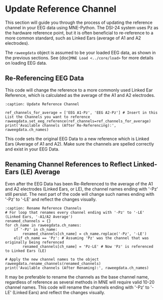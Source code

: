 # Update Reference Channel

This section will guide you through the process of updating the reference channel in your EEG data using MNE-Python. The DSI-24 system uses Pz as the hardware reference point, but it is often beneficial to re-reference to a more common standard, such as Linked Ears (average of A1 and A2 electrodes).

The `raweegdata` object is assumed to be your loaded EEG data, as shown in the previous sections. See {doc}`MNE Load <../core/load>` for more details on loading EEG data.

## Re-Referencing EEG Data

This code will change the reference to a more commonly used Linked Ear Reference, which is calculated as the average of the A1 and A2 electrodes.

```{code-block} python
:caption: Update Reference Channel

ref_channels_for_average = ['EEG A1-Pz', 'EEG A2-Pz'] # Insert in this List the Channels you want to reference
raweegdata.set_eeg_reference(ref_channels=ref_channels_for_average)
print('Available channels (After Re-Referencing):', raweegdata.ch_names)
```

This code sets the original EEG Data to a new reference which is Linked Ears (Average of A1 and A2). Make sure the channels are spelled correctly and exist in your EEG Data.

## Renaming Channel References to Reflect Linked-Ears (LE) Average

Even after the EEG Data has been Re-Referenced to the average of the A1 and A2 electrodes (Linked Ears, or LE), the channel names ending with '-Pz' still persist. The next part of the code will change such names ending with '-Pz' to '-LE' and reflect the changes visually.

```{code-block} python
:caption: Rename Reference Channels
# For loop that renames every channel ending with '-Pz' to '-LE' (Linked Ears, '-A1/A2 Average')
renamed_channels = {}
for ch_name in raweegdata.ch_names:
    if '-Pz' in ch_name:
        renamed_channels[ch_name] = ch_name.replace('-Pz', '-LE')
    elif ch_name == 'Pz': # Assuming 'Pz' was the channel that was originally being referenced
        renamed_channels[ch_name] = 'Pz-LE' # Now 'Pz' is referenced to Linked Ears (LE)

# Apply the new channel names to the object
raweegdata.rename_channels(renamed_channels)
print('Available channels (After Renaming):', raweegdata.ch_names)
```

It may be preferable to rename the channels as the base channel name, regardless of reference as several methods in MNE will require valid 10-20 channel names. This code will rename the channels ending with '-Pz' to '-LE' (Linked Ears) and reflect the changes visually.
